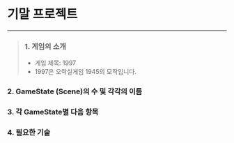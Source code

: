 # 기말 프로젝트
-----------------------------------
>### 1. 게임의 소개
>+ 게임 제목: 1997
>+ 1997은 오락실게임 1945의 모작입니다.

### 2. GameState (Scene)의 수 및 각각의 이름

### 3. 각 GameState별 다음 항목

### 4. 필요한 기술

